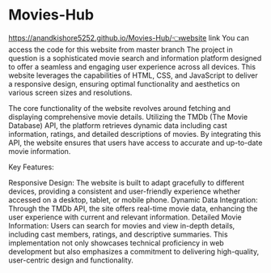 # Movies-Hub
https://anandkishore5252.github.io/Movies-Hub/👈website link 
You can access the code for this website from master branch
The project in question is a sophisticated movie search and information platform designed to offer a seamless and engaging user experience across all devices. This website leverages the capabilities of HTML, CSS, and JavaScript to deliver a responsive design, ensuring optimal functionality and aesthetics on various screen sizes and resolutions.

The core functionality of the website revolves around fetching and displaying comprehensive movie details. Utilizing the TMDb (The Movie Database) API, the platform retrieves dynamic data including cast information, ratings, and detailed descriptions of movies. By integrating this API, the website ensures that users have access to accurate and up-to-date movie information.

Key Features:

Responsive Design: The website is built to adapt gracefully to different devices, providing a consistent and user-friendly experience whether accessed on a desktop, tablet, or mobile phone.
Dynamic Data Integration: Through the TMDb API, the site offers real-time movie data, enhancing the user experience with current and relevant information.
Detailed Movie Information: Users can search for movies and view in-depth details, including cast members, ratings, and descriptive summaries.
This implementation not only showcases technical proficiency in web development but also emphasizes a commitment to delivering high-quality, user-centric design and functionality.

